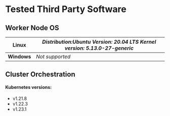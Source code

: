 # Tested Third Party Software

## **Worker Node OS**

| **Linux**   | _Distribution:Ubuntu Version: 20.04 LTS Kernel version: 5.13.0-27-generic_ |
|-------------|----------------------------------------------------------------------------|
| **Windows** | _Not supported_                                                            |

## **Cluster Orchestration**

#### Kubernetes versions:

 * v1.21.8
 * v1.22.3
 * v1.23.1